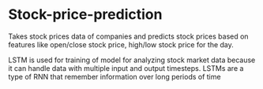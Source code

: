 # Stock-price-prediction

Takes stock prices data of companies and predicts stock prices based on features like open/close stock price, high/low stock price for the day.

LSTM is used for training of model for analyzing stock market data because it can handle data with multiple input and output timesteps. LSTMs are a type of RNN that remember information over long periods of time
